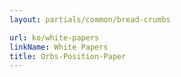 ```yaml
---
layout: partials/common/bread-crumbs

url: ko/white-papers
linkName: White Papers
title: Orbs-Position-Paper
---
```

